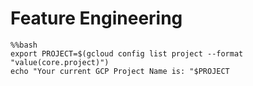 # Feature Engineering

```
%%bash
export PROJECT=$(gcloud config list project --format "value(core.project)")
echo "Your current GCP Project Name is: "$PROJECT
```
